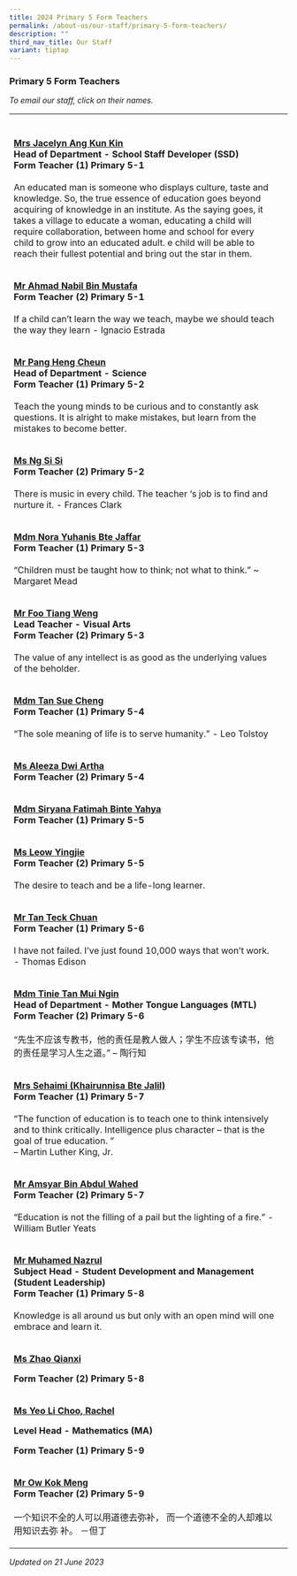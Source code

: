 ```yaml
---
title: 2024 Primary 5 Form Teachers
permalink: /about-us/our-staff/primary-5-form-teachers/
description: ""
third_nav_title: Our Staff
variant: tiptap
---
```

<h3>Primary 5 Form Teachers</h3><p><em>To email our staff, click on their names.</em></p><table><tbody><tr><th rowspan="1" colspan="1"><p></p></th><th rowspan="1" colspan="1"><p></p></th></tr><tr><td rowspan="1" colspan="1"><p><strong><a href="mailto:sim_kun_kin@moe.edu.sg" rel="noopener noreferrer nofollow" target="_blank"><u>Mrs Jacelyn Ang Kun Kin</u></a></strong><br><strong>Head of Department - School Staff Developer (SSD)<br>Form Teacher (1) Primary 5-1</strong><br><br>An educated man is someone who displays culture, taste and knowledge. So, the true essence of education goes beyond acquiring of knowledge in an institute. As the saying goes, it takes a village to educate a woman, educating a child will require collaboration, between home and school for every child to grow into an educated adult. e child will be able to reach their fullest potential and bring out the star in them.</p></td><td rowspan="1" colspan="1"><p></p></td></tr><tr><td rowspan="1" colspan="1"><p><strong><a href="mailto:ahmad_nabil_mustafa@moe.edu.sg" rel="noopener noreferrer nofollow" target="_blank"><u>Mr Ahmad Nabil Bin Mustafa</u></a></strong><br><strong>Form Teacher (2) Primary 5-1</strong><br><br>If a child can’t learn the way we teach, maybe we should teach the way they learn - Ignacio Estrada</p></td><td rowspan="1" colspan="1"><p></p></td></tr><tr><td rowspan="1" colspan="1"><p><strong><a href="mailto:pang_heng_cheun@moe.edu.sg" rel="noopener noreferrer nofollow" target="_blank"><u>Mr Pang Heng Cheun</u></a></strong><br><strong>Head of Department - Science<br>Form Teacher (1) Primary 5-2</strong><br><br>Teach the young minds to be curious and to constantly ask questions. It is alright to make mistakes, but learn from the mistakes to become better.</p></td><td rowspan="1" colspan="1"><p></p></td></tr><tr><td rowspan="1" colspan="1"><p><strong><a href="mailto:ng_si_si@moe.edu.sg" rel="noopener noreferrer nofollow" target="_blank"><u>Ms Ng Si Si</u></a></strong><br><strong>Form Teacher (2) Primary 5-2</strong><br><br>There is music in every child. The teacher ‘s job is to find and nurture it. - Frances Clark</p></td><td rowspan="1" colspan="1"><p></p></td></tr><tr><td rowspan="1" colspan="1"><p><strong><a href="mailto:nora_yuhanis_jaffar@moe.edu.sg" rel="noopener noreferrer nofollow" target="_blank"><u>Mdm Nora Yuhanis Bte Jaffar</u></a></strong><br><strong>Form Teacher (1) Primary 5-3</strong><br><br>“Children must be taught how to think; not what to think.” ~ Margaret Mead</p></td><td rowspan="1" colspan="1"><p></p></td></tr><tr><td rowspan="1" colspan="1"><p><strong><a href="mailto:foo_tiang_weng@moe.edu.sg" rel="noopener noreferrer nofollow" target="_blank"><u>Mr Foo Tiang Weng</u></a></strong><br><strong>Lead Teacher - Visual Arts<br>Form Teacher (2) Primary 5-3</strong><br><br>The value of any intellect is as good as the underlying values of the beholder.</p></td><td rowspan="1" colspan="1"><p></p></td></tr><tr><td rowspan="1" colspan="1"><p><strong><a href="mailto:tan_sue_cheng@moe.edu.sg" rel="noopener noreferrer nofollow" target="_blank"><u>Mdm Tan Sue Cheng</u></a></strong><br><strong>Form Teacher (1) Primary 5-4</strong><br><br>“The sole meaning of life is to serve humanity.” - Leo Tolstoy</p></td><td rowspan="1" colspan="1"><p></p></td></tr><tr><td rowspan="1" colspan="1"><p><strong><a href="mailto:aleeza_dwi_artha@moe.edu.sg" rel="noopener noreferrer nofollow" target="_blank"><u>Ms Aleeza Dwi Artha</u></a></strong><br><strong>Form Teacher (2) Primary 5-4</strong></p></td><td rowspan="1" colspan="1"><p></p></td></tr><tr><td rowspan="1" colspan="1"><p><strong><a href="mailto:nur_siryana_fatimah_yahya@moe.edu.sg" rel="noopener noreferrer nofollow" target="_blank">Mdm Siryana Fatimah Binte Yahya</a><br>Form Teacher (1) Primary 5-5</strong></p></td><td rowspan="1" colspan="1"><p></p></td></tr><tr><td rowspan="1" colspan="1"><p><strong><a href="mailto:leow_ying_jie@moe.edu.sg" rel="noopener noreferrer nofollow" target="_blank"><u>Ms Leow Yingjie</u></a></strong><br><strong>Form Teacher (2) Primary 5-5</strong><br><br>The desire to teach and be a life-long learner.</p></td><td rowspan="1" colspan="1"><p></p></td></tr><tr><td rowspan="1" colspan="1"><p><strong><a href="mailto:Tan_teck_chuan@moe.edu.sg" rel="noopener noreferrer nofollow" target="_blank"><u>Mr Tan Teck Chuan</u></a></strong><br><strong>Form Teacher (1) Primary 5-6</strong><br><br>I have not failed. I’ve just found 10,000 ways that won’t work. - Thomas Edison</p></td><td rowspan="1" colspan="1"><p></p></td></tr><tr><td rowspan="1" colspan="1"><p><strong><a href="mailto:tan_mui_ngin_tinie@moe.edu.sg" rel="noopener noreferrer nofollow" target="_blank"><u>Mdm Tinie Tan Mui Ngin</u></a></strong><br><strong>Head of Department - Mother Tongue Languages (MTL)</strong><br><strong>Form Teacher (2) Primary 5-6</strong><br><br>“先生不应该专教书，他的责任是教人做人；学生不应该专读书，他的责任是学习人生之道。” – 陶行知</p></td><td rowspan="1" colspan="1"><p></p></td></tr><tr><td rowspan="1" colspan="1"><p><strong><a href="mailto:khairunnisa_jalil@moe.edu.sg" rel="noopener noreferrer nofollow" target="_blank"><u>Mrs Sehaimi (Khairunnisa Bte Jalil)</u></a></strong><br><strong>Form Teacher (1) Primary 5-7</strong><br><br>“The function of education is to teach one to think intensively and to think critically. Intelligence plus character – that is the goal of true education. ”<br>– Martin Luther King, Jr.</p></td><td rowspan="1" colspan="1"><p></p></td></tr><tr><td rowspan="1" colspan="1"><p><strong><a href="mailto:amsyar_abdul_wahed@moe.edu.sg" rel="noopener noreferrer nofollow" target="_blank"><u>Mr Amsyar Bin Abdul Wahed</u></a></strong><br><strong>Form Teacher (2) Primary 5-7</strong><br><br>“Education is not the filling of a pail but the lighting of a fire.” - William Butler Yeats</p></td><td rowspan="1" colspan="1"><p></p></td></tr><tr><td rowspan="1" colspan="1"><p><strong><a href="mailto:muhamed_nazrul_zain@moe.edu.sg" rel="noopener noreferrer nofollow" target="_blank"><u>Mr Muhamed Nazrul</u></a></strong><br><strong>Subject Head - Student Development and Management (Student Leadership)<br>Form Teacher (1) Primary 5-8</strong><br><br>Knowledge is all around us but only with an open mind will one embrace and learn it.</p></td><td rowspan="1" colspan="1"><p></p></td></tr><tr><td rowspan="1" colspan="1"><p><strong><u>Ms Zhao Qianxi</u></strong></p><p><strong>Form Teacher (2) Primary 5-8</strong></p></td><td rowspan="1" colspan="1"><p></p></td></tr><tr><td rowspan="1" colspan="1"><p><strong><a href="mailto: yeo_li_choo@moe.edu.sg" rel="noopener noreferrer nofollow" target="_blank">Ms Yeo Li Choo, Rachel</a></strong></p><p><strong>Level Head - Mathematics (MA)</strong></p><p><strong>Form Teacher (1) Primary 5-9</strong></p></td><td rowspan="1" colspan="1"><p></p></td></tr><tr><td rowspan="1" colspan="1"><p><strong><a href="mailto:ow_kok_meng_a@moe.edu.sg" rel="noopener noreferrer nofollow" target="_blank"><u>Mr Ow Kok Meng</u></a></strong><br><strong>Form Teacher (2) Primary 5-9</strong><br><br>一个知识不全的人可以用道德去弥补， 而一个道德不全的人却难以用知识去弥 补。 －但丁</p></td><td rowspan="1" colspan="1"><p></p></td></tr></tbody></table><p><em>Updated on 21 June 2023</em></p>